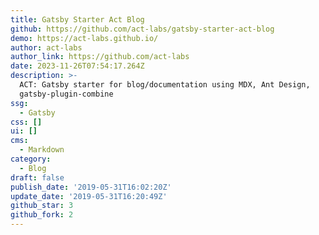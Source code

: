 ```yaml
---
title: Gatsby Starter Act Blog
github: https://github.com/act-labs/gatsby-starter-act-blog
demo: https://act-labs.github.io/
author: act-labs
author_link: https://github.com/act-labs
date: 2023-11-26T07:54:17.264Z
description: >-
  ACT: Gatsby starter for blog/documentation using MDX, Ant Design,
  gatsby-plugin-combine
ssg:
  - Gatsby
css: []
ui: []
cms:
  - Markdown
category:
  - Blog
draft: false
publish_date: '2019-05-31T16:02:20Z'
update_date: '2019-05-31T16:20:49Z'
github_star: 3
github_fork: 2
---
```

